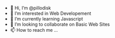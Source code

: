 - 👋 Hi, I’m @pillodisk
- 👀 I’m interested in Web Developement
- 🌱 I’m currently learning Javascript
- 💞️ I’m looking to collaborate on Basic Web Sites
- 📫 How to reach me ...

<!---
pillodisk is a ✨ special ✨ repository because its `README.md` (this file) appears on your GitHub profile.
You can click the Preview link to take a look at your changes.
--->
